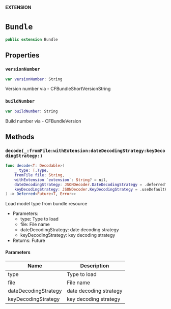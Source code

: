 **EXTENSION**

# `Bundle`
```swift
public extension Bundle
```

## Properties
### `versionNumber`

```swift
var versionNumber: String
```

Version number via -  CFBundleShortVersionString

### `buildNumber`

```swift
var buildNumber: String
```

Build number via -  CFBundleVersion

## Methods
### `decode(_:fromFile:withExtension:dateDecodingStrategy:keyDecodingStrategy:)`

```swift
func decode<T: Decodable>(
    _ type: T.Type,
    fromFile file: String,
    withExtension `extension`: String? = nil,
    dateDecodingStrategy: JSONDecoder.DateDecodingStrategy = .deferredToDate,
    keyDecodingStrategy: JSONDecoder.KeyDecodingStrategy = .useDefaultKeys
) -> Deferred<Future<T, Error>>
```

Load model type from bundle resource
- Parameters:
  - type: Type to load
  - file: File name
  - dateDecodingStrategy: date decoding strategy
  - keyDecodingStrategy: key decoding strategy
- Returns: Future

#### Parameters

| Name | Description |
| ---- | ----------- |
| type | Type to load |
| file | File name |
| dateDecodingStrategy | date decoding strategy |
| keyDecodingStrategy | key decoding strategy |